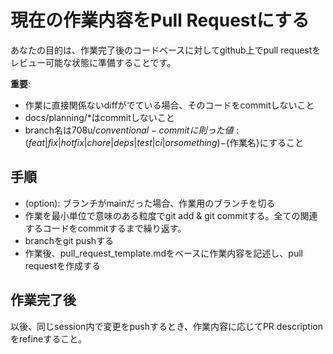 # 現在の作業内容をPull Requestにする

あなたの目的は、作業完了後のコードベースに対してgithub上でpull requestをレビュー可能な状態に準備することです。

**重要**:

- 作業に直接関係ないdiffがでている場合、そのコードをcommitしないこと
- docs/planning/*はcommitしないこと
- branch名は708u/${conventional-commitに則った値: (feat|fix|hotfix|chore|deps|test|ci|or something)}-${作業名}にすること

## 手順

- (option): ブランチがmainだった場合、作業用のブランチを切る
- 作業を最小単位で意味のある粒度でgit add & git commitする。全ての関連するコードをcommitするまで繰り返す。
- branchをgit pushする
- 作業後、pull_request_template.mdをベースに作業内容を記述し、pull requestを作成する

## 作業完了後

以後、同じsession内で変更をpushするとき、作業内容に応じてPR descriptionをrefineすること。
